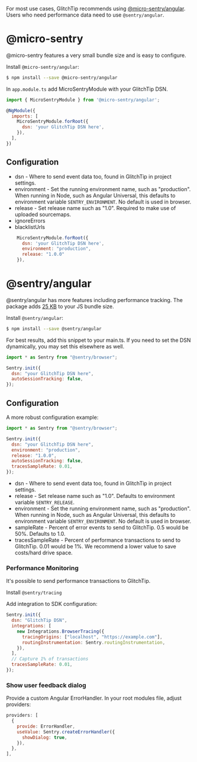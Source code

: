 For most use cases, GlitchTip recommends using [@micro-sentry/angular](https://github.com/Tinkoff/micro-sentry). Users who need performance data need to use `@sentry/angular`.

# @micro-sentry

@micro-sentry features a very small bundle size and is easy to configure.

Install `@micro-sentry/angular`:

```bash
$ npm install --save @micro-sentry/angular
```

In `app.module.ts` add MicroSentryModule with your GlitchTip DSN.

```javascript
import { MicroSentryModule } from '@micro-sentry/angular';

@NgModule({
  imports: [
    MicroSentryModule.forRoot({
      dsn: 'your GlitchTip DSN here',
    }),
  ],
})
```

## Configuration

- dsn - Where to send event data too, found in GlitchTip in project settings.
- environment - Set the running environment name, such as "production". When running in Node, such as Angular Universal, this defaults to environment variable `SENTRY_ENVIRONMENT`. No default is used in browser.
- release - Set release name such as "1.0". Required to make use of uploaded sourcemaps.
- ignoreErrors
- blacklistUrls

```javascript
    MicroSentryModule.forRoot({
      dsn: 'your GlitchTip DSN here',
      environment: "production",
      release: "1.0.0"
    }),
```

# @sentry/angular

@sentry/angular has more features including performance tracking. The package adds [25 KB](https://bundlephobia.com/result?p=@sentry/angular) to your JS bundle size.

Install `@sentry/angular`:

```bash
$ npm install --save @sentry/angular
```

For best results, add this snippet to your main.ts. If you need to set the DSN dynamically, you may set this elsewhere as well.

```javascript
import * as Sentry from "@sentry/browser";

Sentry.init({
  dsn: "your GlitchTip DSN here",
  autoSessionTracking: false,
});
```

## Configuration

A more robust configuration example:

```javascript
import * as Sentry from "@sentry/browser";

Sentry.init({
  dsn: "your GlitchTip DSN here",
  environment: "production",
  release: "1.0.0",
  autoSessionTracking: false,
  tracesSampleRate: 0.01,
});
```

- dsn - Where to send event data too, found in GlitchTip in project settings.
- release - Set release name such as "1.0". Defaults to environment variable `SENTRY_RELEASE`.
- environment - Set the running environment name, such as "production". When running in Node, such as Angular Universal, this defaults to environment variable `SENTRY_ENVIRONMENT`. No default is used in browser.
- sampleRate - Percent of error events to send to GlitchTip. 0.5 would be 50%. Defaults to 1.0.
- tracesSampleRate - Percent of performance transactions to send to GlitchTip. 0.01 would be 1%. We recommend a lower value to save costs/hard drive space.

### Performance Monitoring

It's possible to send performance transactions to GlitchTip.

Install `@sentry/tracing`

Add integration to SDK configuration:

```javascript
Sentry.init({
  dsn: "GlitchTip DSN",
  integrations: [
    new Integrations.BrowserTracing({
      tracingOrigins: ["localhost", "https://example.com"],
      routingInstrumentation: Sentry.routingInstrumentation,
    }),
  ],
  // Capture 1% of transactions
  tracesSampleRate: 0.01,
});
```

### Show user feedback dialog

Provide a custom Angular ErrorHandler. In your root modules file, adjust providers:

```javascript
providers: [
  {
    provide: ErrorHandler,
    useValue: Sentry.createErrorHandler({
      showDialog: true,
    }),
  },
],
```
